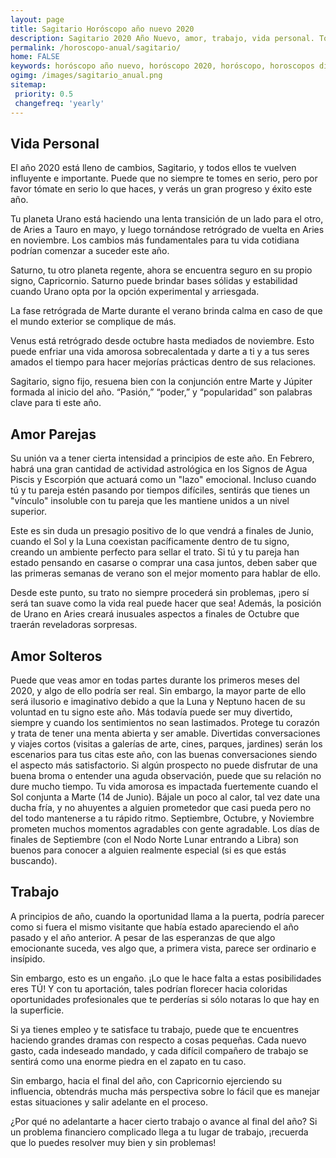 ```yaml
---
layout: page
title: Sagitario Horóscopo año nuevo 2020 
description: Sagitario 2020 Año Nuevo, amor, trabajo, vida personal. Todas las predicciones para Sagitario gratis. Disfruta este año nuevo.
permalink: /horoscopo-anual/sagitario/
home: FALSE
keywords: horóscopo año nuevo, horóscopo 2020, horóscopo, horoscopos diarios gratis del dia de hoy, horóscopo diario gratis,horóscopo ano nuevo 2020, horóscopo esperanza gracia, horoscopo Sagitario 2020, horoscop, horóscopos gratis, horoscopo Sagitario, horoscopo Sagitario 2020 gratis, Tarot, Astrologia, Zodíaco, Sagitario, horoscopo gratis,tarot en femenino,videncia gratuita,horoscopos gratuitos,horóscopos, astrologia,videncia gratis
ogimg: /images/sagitario_anual.png
sitemap:
 priority: 0.5
 changefreq: 'yearly'
---
```




## Vida Personal

El año 2020 está lleno de cambios, Sagitario, y todos ellos te vuelven influyente e importante. Puede que no siempre te tomes en serio, pero por favor tómate en serio lo que haces, y verás un gran progreso y éxito este año.


Tu planeta Urano está haciendo una lenta transición de un lado para el otro, de Aries a Tauro en mayo, y luego tornándose retrógrado de vuelta en Aries en noviembre. Los cambios más fundamentales para tu vida cotidiana podrían comenzar a suceder este año.


Saturno, tu otro planeta regente, ahora se encuentra seguro en su propio signo, Capricornio. Saturno puede brindar bases sólidas y estabilidad cuando Urano opta por la opción experimental y arriesgada.


La fase retrógrada de Marte durante el verano brinda calma en caso de que el mundo exterior se complique de más.


Venus está retrógrado desde octubre hasta mediados de noviembre. Esto puede enfriar una vida amorosa sobrecalentada y darte a ti y a tus seres amados el tiempo para hacer mejorías prácticas dentro de sus relaciones.


Sagitario, signo fijo, resuena bien con la conjunción entre Marte y Júpiter formada al inicio del año. “Pasión,” “poder,” y “popularidad” son palabras clave para ti este año.

## Amor Parejas

Su unión va a tener cierta intensidad a principios de este año. En Febrero, habrá una gran cantidad de actividad astrológica en los Signos de Agua Piscis y Escorpión que actuará como un "lazo" emocional. Incluso cuando tú y tu pareja estén pasando por tiempos difíciles, sentirás que tienes un "vínculo" insoluble con tu pareja que les mantiene unidos a un nivel superior.


Este es sin duda un presagio positivo de lo que vendrá a finales de Junio, cuando el Sol y la Luna coexistan pacíficamente dentro de tu signo, creando un ambiente perfecto para sellar el trato. Si tú y tu pareja han estado pensando en casarse o comprar una casa juntos, deben saber que las primeras semanas de verano son el mejor momento para hablar de ello.


Desde este punto, su trato no siempre procederá sin problemas, ¡pero sí será tan suave como la vida real puede hacer que sea! Además, la posición de Urano en Aries creará inusuales aspectos a finales de Octubre que traerán reveladoras sorpresas.


## Amor Solteros

Puede que veas amor en todas partes durante los primeros meses del 2020, y algo de ello podría ser real. Sin embargo, la mayor parte de ello será ilusorio e imaginativo debido a que la Luna y Neptuno hacen de su voluntad en tu signo este año. Más todavía puede ser muy divertido, siempre y cuando los sentimientos no sean lastimados. Protege tu corazón y trata de tener una menta abierta y ser amable. 
Divertidas conversaciones y viajes cortos (visitas a galerías de arte, cines, parques, jardines) serán los escenarios para tus citas este año, con las buenas conversaciones siendo  el aspecto más satisfactorio. Si algún prospecto no puede disfrutar de una buena broma o entender una aguda observación, puede que su relación no dure mucho tiempo. 
Tu vida amorosa es impactada fuertemente cuando el Sol conjunta a Marte (14 de Junio). Bájale un poco al calor, tal vez date una ducha fría, y no ahuyentes a alguien prometedor que casi pueda pero no del todo mantenerse a tu rápido ritmo. 
Septiembre, Octubre, y Noviembre prometen muchos momentos agradables con gente agradable. Los días de finales de Septiembre (con el Nodo Norte Lunar entrando a Libra) son buenos para conocer a alguien realmente especial (si es que estás buscando). 

## Trabajo

A principios de año, cuando la oportunidad llama a la puerta, podría parecer como si fuera el mismo visitante que había estado apareciendo el año pasado y el año anterior. A pesar de las esperanzas de que algo emocionante suceda, ves algo que, a primera vista, parece ser ordinario e insípido.


Sin embargo, esto es un engaño. ¡Lo que le hace falta a estas posibilidades eres TÚ! Y con tu aportación, tales podrían florecer hacia coloridas oportunidades profesionales que te perderías si sólo notaras lo que hay en la superficie.


Si ya tienes empleo y te satisface tu trabajo, puede que te encuentres haciendo grandes dramas con respecto a cosas pequeñas. Cada nuevo gasto, cada indeseado mandado, y cada difícil compañero de trabajo se sentirá como una enorme piedra en el zapato en tu caso.


Sin embargo, hacia el final del año, con Capricornio ejerciendo su influencia, obtendrás mucha más perspectiva sobre lo fácil que es manejar estas situaciones y salir adelante en el proceso.


¿Por qué no adelantarte a hacer cierto trabajo o avance al final del año? Si un problema financiero complicado llega a tu lugar de trabajo, ¡recuerda que lo puedes resolver muy bien y sin problemas!
